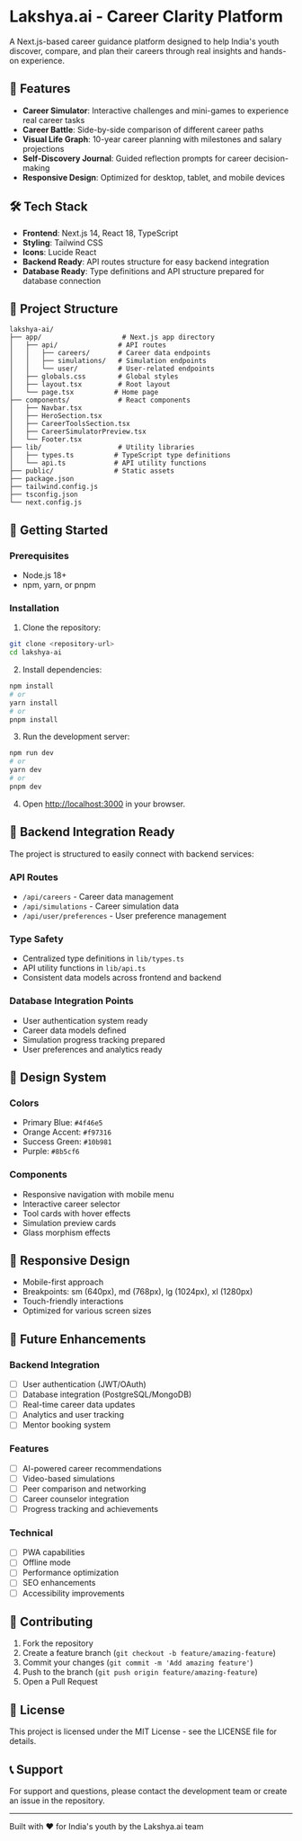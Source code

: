 # Lakshya.ai - Career Clarity Platform

A Next.js-based career guidance platform designed to help India's youth discover, compare, and plan their careers through real insights and hands-on experience.

## 🚀 Features

- **Career Simulator**: Interactive challenges and mini-games to experience real career tasks
- **Career Battle**: Side-by-side comparison of different career paths
- **Visual Life Graph**: 10-year career planning with milestones and salary projections
- **Self-Discovery Journal**: Guided reflection prompts for career decision-making
- **Responsive Design**: Optimized for desktop, tablet, and mobile devices

## 🛠️ Tech Stack

- **Frontend**: Next.js 14, React 18, TypeScript
- **Styling**: Tailwind CSS
- **Icons**: Lucide React
- **Backend Ready**: API routes structure for easy backend integration
- **Database Ready**: Type definitions and API structure prepared for database connection

## 📁 Project Structure

```
lakshya-ai/
├── app/                    # Next.js app directory
│   ├── api/               # API routes
│   │   ├── careers/       # Career data endpoints
│   │   ├── simulations/   # Simulation endpoints
│   │   └── user/          # User-related endpoints
│   ├── globals.css        # Global styles
│   ├── layout.tsx         # Root layout
│   └── page.tsx          # Home page
├── components/            # React components
│   ├── Navbar.tsx
│   ├── HeroSection.tsx
│   ├── CareerToolsSection.tsx
│   ├── CareerSimulatorPreview.tsx
│   └── Footer.tsx
├── lib/                   # Utility libraries
│   ├── types.ts          # TypeScript type definitions
│   └── api.ts            # API utility functions
├── public/               # Static assets
├── package.json
├── tailwind.config.js
├── tsconfig.json
└── next.config.js
```

## 🚀 Getting Started

### Prerequisites

- Node.js 18+ 
- npm, yarn, or pnpm

### Installation

1. Clone the repository:
```bash
git clone <repository-url>
cd lakshya-ai
```

2. Install dependencies:
```bash
npm install
# or
yarn install
# or
pnpm install
```

3. Run the development server:
```bash
npm run dev
# or
yarn dev
# or
pnpm dev
```

4. Open [http://localhost:3000](http://localhost:3000) in your browser.

## 🔧 Backend Integration Ready

The project is structured to easily connect with backend services:

### API Routes
- `/api/careers` - Career data management
- `/api/simulations` - Career simulation data
- `/api/user/preferences` - User preference management

### Type Safety
- Centralized type definitions in `lib/types.ts`
- API utility functions in `lib/api.ts`
- Consistent data models across frontend and backend

### Database Integration Points
- User authentication system ready
- Career data models defined
- Simulation progress tracking prepared
- User preferences and analytics ready

## 🎨 Design System

### Colors
- Primary Blue: `#4f46e5`
- Orange Accent: `#f97316`
- Success Green: `#10b981`
- Purple: `#8b5cf6`

### Components
- Responsive navigation with mobile menu
- Interactive career selector
- Tool cards with hover effects
- Simulation preview cards
- Glass morphism effects

## 📱 Responsive Design

- Mobile-first approach
- Breakpoints: sm (640px), md (768px), lg (1024px), xl (1280px)
- Touch-friendly interactions
- Optimized for various screen sizes

## 🔮 Future Enhancements

### Backend Integration
- [ ] User authentication (JWT/OAuth)
- [ ] Database integration (PostgreSQL/MongoDB)
- [ ] Real-time career data updates
- [ ] Analytics and user tracking
- [ ] Mentor booking system

### Features
- [ ] AI-powered career recommendations
- [ ] Video-based simulations
- [ ] Peer comparison and networking
- [ ] Career counselor integration
- [ ] Progress tracking and achievements

### Technical
- [ ] PWA capabilities
- [ ] Offline mode
- [ ] Performance optimization
- [ ] SEO enhancements
- [ ] Accessibility improvements

## 🤝 Contributing

1. Fork the repository
2. Create a feature branch (`git checkout -b feature/amazing-feature`)
3. Commit your changes (`git commit -m 'Add amazing feature'`)
4. Push to the branch (`git push origin feature/amazing-feature`)
5. Open a Pull Request

## 📄 License

This project is licensed under the MIT License - see the LICENSE file for details.

## 📞 Support

For support and questions, please contact the development team or create an issue in the repository.

---

Built with ❤️ for India's youth by the Lakshya.ai team
